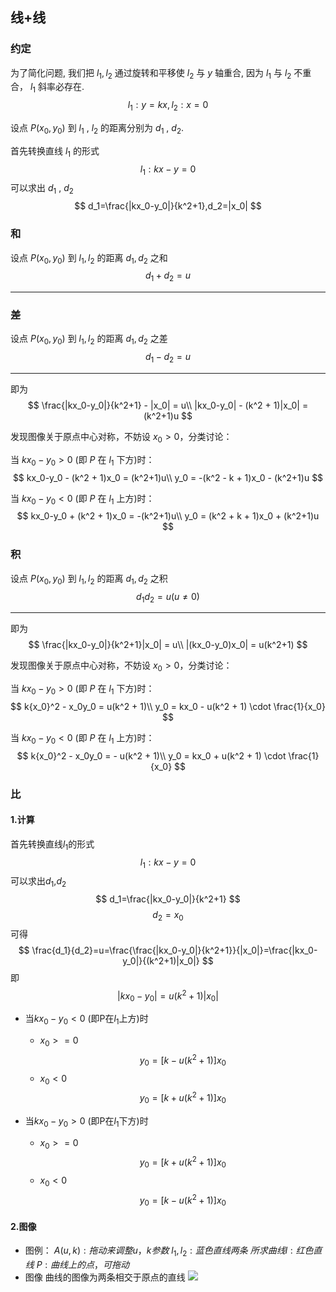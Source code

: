 


## 线+线

### [](https://github.com/ChenQiqian/MathTask/blob/master/Task1/Task1.md#%E7%BA%A6%E5%AE%9A)约定

为了简化问题, 我们把 $l_1,l_2$ 通过旋转和平移使 $l_2$ 与 $y$ 轴重合, 因为 $l_1$ 与 $l_2$ 不重合， $l_1$ 斜率必存在. $$ l_1:y=kx,l_2:x=0 $$

设点 $P(x_0,y_0)$ 到 $l_1$ , $l_2$ 的距离分别为 $d_1$ , $d_2$.

首先转换直线 $l_1$ 的形式 $$ l_1:kx-y=0 $$ 可以求出 $d_1$ , $d_2$ $$ d_1=\frac{|kx_0-y_0|}{k^2+1},d_2=|x_0| $$

### [](https://github.com/ChenQiqian/MathTask/blob/master/Task1/Task1.md#%E5%92%8C)和

设点 $P(x_0,y_0)$ 到 $l_1,l_2$ 的距离 $d_1,d_2$ 之和 $$ d_1 + d_2 = u $$

----------

### [](https://github.com/ChenQiqian/MathTask/blob/master/Task1/Task1.md#%E5%B7%AE)差

设点 $P(x_0,y_0)$ 到 $l_1,l_2$ 的距离 $d_1,d_2$ 之差 $$ d_1 - d_2 = u $$

----------

即为 $$ \frac{|kx_0-y_0|}{k^2+1} - |x_0| = u\\ |kx_0-y_0| - (k^2 + 1)|x_0| = (k^2+1)u $$

发现图像关于原点中心对称，不妨设 $x_0 > 0$，分类讨论：

当 $kx_0-y_0 > 0$ (即 $P$ 在 $l_1$ 下方)时： $$ kx_0-y_0 - (k^2 + 1)x_0 = (k^2+1)u\\ y_0 = -(k^2 - k + 1)x_0 - (k^2+1)u $$

当 $kx_0-y_0 < 0$ (即 $P$ 在 $l_1$ 上方)时： $$ kx_0-y_0 + (k^2 + 1)x_0 = -(k^2+1)u\\ y_0 = (k^2 + k + 1)x_0 + (k^2+1)u $$

### [](https://github.com/ChenQiqian/MathTask/blob/master/Task1/Task1.md#%E7%A7%AF)积

设点 $P(x_0,y_0)$ 到 $l_1,l_2$ 的距离 $d_1,d_2$ 之积 $$ d_1d_2=u(u \neq 0) $$

----------

即为 $$ \frac{|kx_0-y_0|}{k^2+1}|x_0| = u\\ |(kx_0-y_0)x_0| = u(k^2+1) $$

发现图像关于原点中心对称，不妨设 $x_0 > 0$，分类讨论：

当 $kx_0-y_0 > 0$ (即 $P$ 在 $l_1$ 下方)时： $$ k{x_0}^2 - x_0y_0 = u(k^2 + 1)\\ y_0 = kx_0 - u(k^2 + 1) \cdot \frac{1}{x_0} $$

当 $kx_0-y_0 < 0$ (即 $P$ 在 $l_1$ 上方)时： $$ k{x_0}^2 - x_0y_0 = - u(k^2 + 1)\\ y_0 = kx_0 + u(k^2 + 1) \cdot \frac{1}{x_0} $$

### [](https://github.com/ChenQiqian/MathTask/blob/master/Task1/Task1.md#%E6%AF%94)比

#### 1.计算
首先转换直线$l_1$的形式
$$
l_1:kx-y=0
$$
可以求出$d_1$,$d_2$
$$
d_1=\frac{|kx_0-y_0|}{k^2+1}
$$
$$
d_2=x_0
$$
可得
$$
\frac{d_1}{d_2}=u=\frac{\frac{|kx_0-y_0|}{k^2+1}}{|x_0|}=\frac{|kx_0-y_0|}{(k^2+1)|x_0|}
$$
即
$$
|kx_0-y_0|=u(k^2+1)|x_0|
$$
- 当$kx_0-y_0<0$ (即P在$l_1$上方)时
   - $x_0>=0$
$$
y_0=[k-u(k^2+1)]x_0
$$
  - $x_0<0$
$$
y_0=[k+u(k^2+1)]x_0
$$


- 当$kx_0-y_0>0$ (即P在$l_1$下方)时

  - $x_0>=0$
$$
y_0=[k+u(k^2+1)]x_0
$$
  - $x_0<0$
  $$
y_0=[k-u(k^2+1)]x_0
$$

#### 2.图像
- 图例：
$A(u,k):拖动来调整u，k参数$
$l_1,l_2:蓝色直线两条$
$所求曲线l:红色直线$
$P:曲线上的点，可拖动$
- 图像
曲线的图像为两条相交于原点的直线
![](https://github.com/ChenQiqian/MathTask/blob/master/Task1/%E5%95%86.png)
